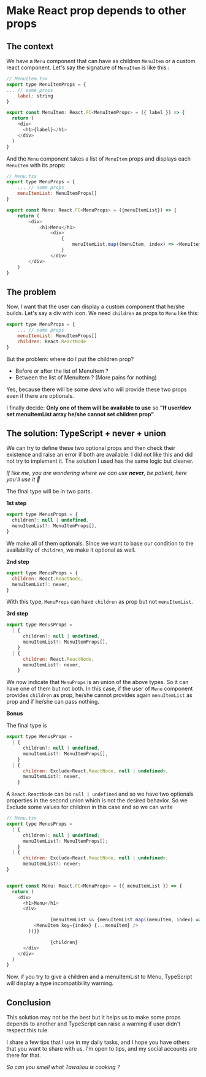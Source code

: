 # Make React prop depends to other props

## The context

We have a `Menu` component that can have as children `MenuItem` or a custom react component.
Let's say the signature of `MenuItem` is like this :

```js
// MenuItem.tsx
export type MenuItemProps = {
... // some props
	label: string
}

export const MenuItem: React.FC<MenuItemProps> = ({ label }) => {
  return (
    <div>
      <h1>{label}</h1>
    </div>
  )
}
```

And the `Menu` component takes a list of `MenuItem` props and displays each `MenuItem` with its props:

```js
// Menu.tsx
export type MenuProps = {
	... // some props
	menuItemList: MenuItemProps[]
}

export const Menu: React.FC<MenuProps> = ({menuItemList}) => {
	return (
		<div>
			<h1>Menu</h1>
				<div>
					{
						menuItemList.map((menuItem, index) => <MenuItem key={index} {...menuItem} />)
					}
				</div>
		</div>
	)
}

```

## The problem

Now, I want that the user can display a custom component that he/she builds. Let's say a div with icon. We need `children` as props to `Menu` like this:

```js
export type MenuProps = {
	... // some props
	menuItemList: MenuItemProps[]
	children: React.ReactNode
}
```

But the problem: where do I put the children prop?

- Before or after the list of MenuItem ?
- Between the list of MenuItem ? (More pains for nothing)

Yes, because there will be some _devs_ who will provide these two props even if there are optionals.

I finally decide: **Only one of them will be available to use** so **"If user/dev set menuItemList array he/she cannot set children prop"**.

## The solution: TypeScript + never + union

We can try to define these two optional props and then check their existence and raise an error if both are available.
I did not like this and did not try to implement it. The solution I used has the same logic but cleaner.

_If like me, you are wondering where we can use **never**, be patient, here you'll use it 🤣_

The final type will be in two parts.

**1st step**

```js
export type MenusProps = {
  children?: null | undefined,
  menuItemList?: MenuItemProps[],
}
```

We make all of them optionals. Since we want to base our condition to the availability of `children`, we make it optional as well.

**2nd step**

```js
export type MenusProps = {
  children: React.ReactNode,
  menuItemList?: never,
}
```

With this type, `MenuProps` can have `children` as prop but not `menuItemList`.

**3rd step**

```js
export type MenusProps =
  | {
      children?: null | undefined,
      menuItemList?: MenuItemProps[],
    }
  | {
      children: React.ReactNode,
      menuItemList?: never,
    }
```

We now indicate that `MenuProps` is an union of the above types. So it can have one of them but not both.
In this case, if the user of `Menu` component provides `children` as prop, he/she cannot provides again `menuItemList` as
prop and if he/she can pass nothing.

**Bonus**

The final type is

```js
export type MenusProps =
  | {
      children?: null | undefined,
      menuItemList?: MenuItemProps[],
    }
  | {
      children: Exclude<React.ReactNode, null | undefined>,
      menuItemList?: never,
    }
```

A `React.ReactNode` can be `null | undefined` and so we have two optionals properties in the second union which is not the desired behavior. So we Exclude
some values for children in this case and so we can write

```js
// Menu.tsx
export type MenusProps =
  | {
      children?: null | undefined;
      menuItemList?: MenuItemProps[];
    }
  | {
      children: Exclude<React.ReactNode, null | undefined>;
      menuItemList?: never;
}


export const Menu: React.FC<MenuProps> = ({ menuItemList }) => {
  return (
    <div>
      <h1>Menu</h1>
      <div>

				{menuItemList && {menuItemList.map((menuItem, index) => (
          <MenuItem key={index} {...menuItem} />
        ))}}

				{children}
      </div>
    </div>
  )
}

```

Now, if you try to give a children and a menuItemList to Menu, TypeScript will display a type incompatibility warning.

## Conclusion

This solution may not be the best but it helps us to make some props depends to another and TypeScript can raise a
warning if user didn't
respect this rule.

I share a few tips that I use in my daily tasks, and I hope you have others that you want to share with us. I'm open to tips, and my social accounts are there for that.

_So can you smell what Tawaliou is cooking ?_